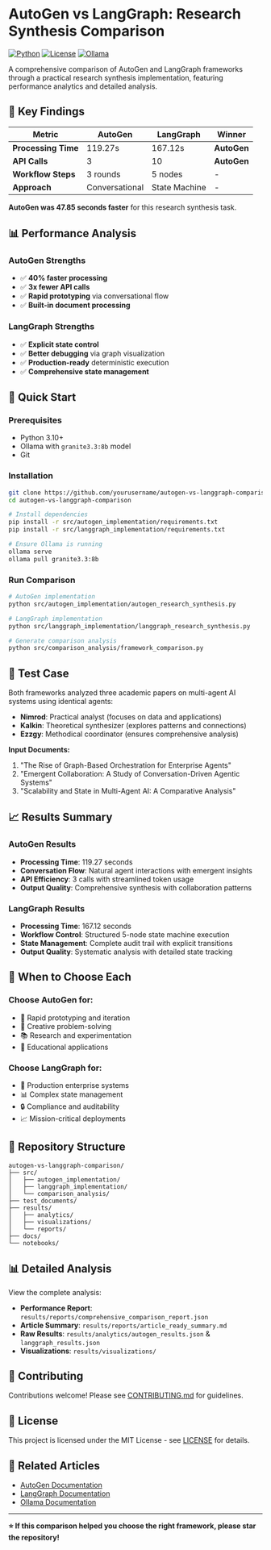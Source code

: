 # AutoGen vs LangGraph: Research Synthesis Comparison

[![Python](https://img.shields.io/badge/python-3.10+-blue.svg)](https://python.org)
[![License](https://img.shields.io/badge/license-MIT-green.svg)](LICENSE)
[![Ollama](https://img.shields.io/badge/LLM-Ollama-orange.svg)](https://ollama.ai)

A comprehensive comparison of AutoGen and LangGraph frameworks through a practical research synthesis implementation, featuring performance analytics and detailed analysis.

## 🎯 Key Findings

| Metric | AutoGen | LangGraph | Winner |
|--------|---------|-----------|---------|
| **Processing Time** | 119.27s | 167.12s | **AutoGen** |
| **API Calls** | 3 | 10 | **AutoGen** |
| **Workflow Steps** | 3 rounds | 5 nodes | - |
| **Approach** | Conversational | State Machine | - |

**AutoGen was 47.85 seconds faster** for this research synthesis task.

## 📊 Performance Analysis

### AutoGen Strengths
- ✅ **40% faster processing**
- ✅ **3x fewer API calls** 
- ✅ **Rapid prototyping** via conversational flow
- ✅ **Built-in document processing**

### LangGraph Strengths
- ✅ **Explicit state control**
- ✅ **Better debugging** via graph visualization
- ✅ **Production-ready** deterministic execution
- ✅ **Comprehensive state management**

## 🚀 Quick Start

### Prerequisites
- Python 3.10+
- Ollama with `granite3.3:8b` model
- Git

### Installation
```bash
git clone https://github.com/yourusername/autogen-vs-langgraph-comparison.git
cd autogen-vs-langgraph-comparison

# Install dependencies
pip install -r src/autogen_implementation/requirements.txt
pip install -r src/langgraph_implementation/requirements.txt

# Ensure Ollama is running
ollama serve
ollama pull granite3.3:8b
```

### Run Comparison
```bash
# AutoGen implementation
python src/autogen_implementation/autogen_research_synthesis.py

# LangGraph implementation  
python src/langgraph_implementation/langgraph_research_synthesis.py

# Generate comparison analysis
python src/comparison_analysis/framework_comparison.py
```

## 🔬 Test Case

Both frameworks analyzed three academic papers on multi-agent AI systems using identical agents:
- **Nimrod**: Practical analyst (focuses on data and applications)
- **Kalkin**: Theoretical synthesizer (explores patterns and connections)  
- **Ezzgy**: Methodical coordinator (ensures comprehensive analysis)

**Input Documents:**
1. "The Rise of Graph-Based Orchestration for Enterprise Agents"
2. "Emergent Collaboration: A Study of Conversation-Driven Agentic Systems"
3. "Scalability and State in Multi-Agent AI: A Comparative Analysis"

## 📈 Results Summary

### AutoGen Results
- **Processing Time**: 119.27 seconds
- **Conversation Flow**: Natural agent interactions with emergent insights
- **API Efficiency**: 3 calls with streamlined token usage
- **Output Quality**: Comprehensive synthesis with collaboration patterns

### LangGraph Results  
- **Processing Time**: 167.12 seconds
- **Workflow Control**: Structured 5-node state machine execution
- **State Management**: Complete audit trail with explicit transitions
- **Output Quality**: Systematic analysis with detailed state tracking

## 🎯 When to Choose Each

### Choose AutoGen for:
- 🚀 Rapid prototyping and iteration
- 🎨 Creative problem-solving
- 📚 Research and experimentation
- 🔄 Educational applications

### Choose LangGraph for:
- 🏢 Production enterprise systems
- 📊 Complex state management
- 🔒 Compliance and auditability
- 📈 Mission-critical deployments

## 📁 Repository Structure

```
autogen-vs-langgraph-comparison/
├── src/
│   ├── autogen_implementation/
│   ├── langgraph_implementation/
│   └── comparison_analysis/
├── test_documents/
├── results/
│   ├── analytics/
│   ├── visualizations/
│   └── reports/
├── docs/
└── notebooks/
```

## 📊 Detailed Analysis

View the complete analysis:
- **Performance Report**: `results/reports/comprehensive_comparison_report.json`
- **Article Summary**: `results/reports/article_ready_summary.md`
- **Raw Results**: `results/analytics/autogen_results.json` & `langgraph_results.json`
- **Visualizations**: `results/visualizations/`

## 🤝 Contributing

Contributions welcome! Please see [CONTRIBUTING.md](CONTRIBUTING.md) for guidelines.

## 📄 License

This project is licensed under the MIT License - see [LICENSE](LICENSE) for details.

## 🔗 Related Articles

- [AutoGen Documentation](https://microsoft.github.io/autogen/)
- [LangGraph Documentation](https://langchain-ai.github.io/langgraph/)
- [Ollama Documentation](https://ollama.ai/docs)

---

**⭐ If this comparison helped you choose the right framework, please star the repository!**